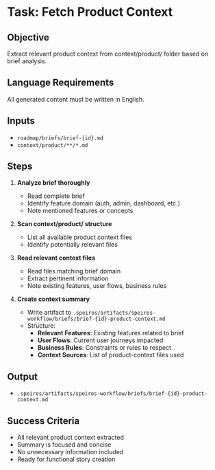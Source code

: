 # Task: Fetch Product Context

## Objective

Extract relevant product context from context/product/ folder based on brief analysis.

## Language Requirements

All generated content must be written in English.

## Inputs

- `roadmap/briefs/brief-{id}.md`
- `context/product/**/*.md`

## Steps

1. **Analyze brief thoroughly**
   - Read complete brief
   - Identify feature domain (auth, admin, dashboard, etc.)
   - Note mentioned features or concepts

2. **Scan context/product/ structure**
   - List all available product context files
   - Identify potentially relevant files

3. **Read relevant context files**
   - Read files matching brief domain
   - Extract pertinent information
   - Note existing features, user flows, business rules

4. **Create context summary**
   - Write artifact to `.speiros/artifacts/speiros-workflow/briefs/brief-{id}-product-context.md`
   - Structure:
     - **Relevant Features**: Existing features related to brief
     - **User Flows**: Current user journeys impacted
     - **Business Rules**: Constraints or rules to respect
     - **Context Sources**: List of product-context files used

## Output

- `.speiros/artifacts/speiros-workflow/briefs/brief-{id}-product-context.md`

## Success Criteria

- All relevant product context extracted
- Summary is focused and concise
- No unnecessary information included
- Ready for functional story creation
